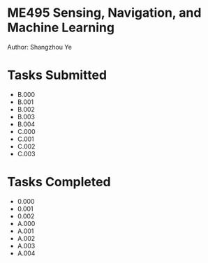 # ME495 Sensing, Navigation, and Machine Learning
Author: Shangzhou Ye

# Tasks Submitted

- B.000
- B.001
- B.002
- B.003
- B.004
- C.000
- C.001
- C.002
- C.003

# Tasks Completed

- 0.000
- 0.001
- 0.002
- A.000
- A.001
- A.002
- A.003
- A.004
